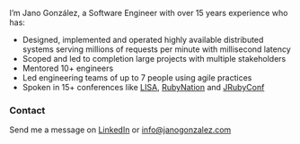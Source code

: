 I’m Jano González, a Software Engineer with over 15 years experience who has:

- Designed, implemented and operated highly available distributed systems
  serving millions of requests per minute with millisecond latency
- Scoped and led to completion large projects with multiple stakeholders
- Mentored 10+ engineers
- Led engineering teams of up to 7 people using agile practices
- Spoken in 15+ conferences like
  [LISA](https://www.usenix.org/conference/lisa19/presentation/gonzalez),
  [RubyNation](http://rubynation2014.herokuapp.com/schedule/index?schedule=yes#jano_gonzález)
  and
  [JRubyConf](http://2013.jrubyconf.eu/speakers/janogonzalez.html)

### Contact

Send me a message on
[LinkedIn](https://www.linkedin.com/in/janogonzalez) or info@janogonzalez.com
